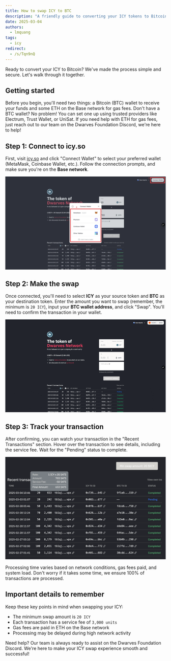 ```yaml
---
title: How to swap ICY to BTC
description: "A friendly guide to converting your ICY tokens to Bitcoin (BTC) using our platform. We'll walk you through the process step by step, from wallet setup to transaction monitoring."
date: 2025-03-04
authors:
  - lmquang
tags:
  - icy
redirect:
  - /s/Tqn9nQ
---
```


Ready to convert your ICY to Bitcoin? We've made the process simple and secure. Let's walk through it together.

## Getting started

Before you begin, you'll need two things: a Bitcoin (BTC) wallet to receive your funds and some ETH on the Base network for gas fees. Don't have a BTC wallet? No problem! You can set one up using trusted providers like Electrum, Trust Wallet, or UniSat. If you need help with ETH for gas fees, just reach out to our team on the Dwarves Foundation Discord, we're here to help!

## Step 1: Connect to icy.so

First, visit [icy.so](https://icy.so) and click "Connect Wallet" to select your preferred wallet (MetaMask, Coinbase Wallet, etc.). Follow the connection prompts, and make sure you're on the **Base network**.

![Connect wallet interface showing the wallet connection button and network selection](assets/icy-swap-connect-wallet.webp)

## Step 2: Make the swap

Once connected, you'll need to select **ICY** as your source token and **BTC** as your destination token. Enter the amount you want to swap (remember, the minimum is `20 ICY`), input your **BTC wallet address**, and click "Swap". You'll need to confirm the transaction in your wallet.

![Animated demonstration of the swap process on icy.so](assets/icy-swap-process.gif)

## Step 3: Track your transaction

After confirming, you can watch your transaction in the "Recent Transactions" section. Hover over the transaction to see details, including the service fee. Wait for the "Pending" status to complete.

![Transaction tracking interface showing pending status and service fee details](assets/icy-swap-transaction-status.webp)

Processing time varies based on network conditions, gas fees paid, and system load. Don't worry if it takes some time, we ensure 100% of transactions are processed.

## Important details to remember

Keep these key points in mind when swapping your ICY:

- The minimum swap amount is `20 ICY`
- Each transaction has a service fee of `3,000 units`
- Gas fees are paid in ETH on the Base network
- Processing may be delayed during high network activity

Need help? Our team is always ready to assist on the Dwarves Foundation Discord. We're here to make your ICY swap experience smooth and successful!
